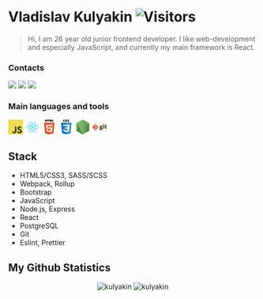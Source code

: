 # Vladislav Kulyakin ![Visitors](https://visitor-badge.glitch.me/badge?page_id=kulyakin) 

> Hi, I am 26 year old junior frontend developer. I like web-development and especially JavaScript, and currently my main framework is React.
### Contacts
  [<img height="50" src="https://img.icons8.com/color/344/gmail-new.png">](mailto:kulyakinv@gmail.com)
  [<img height="50" src="https://img.icons8.com/color/344/telegram-app--v1.png">](https://t.me/sperokul)
  [<img height="50" src="https://img.icons8.com/color/344/vk-circled--v3.png">](https://vk.com/kulyakinvlad)

### Main languages and tools

<code><img height="30" src="https://raw.githubusercontent.com/github/explore/80688e429a7d4ef2fca1e82350fe8e3517d3494d/topics/javascript/javascript.png"></code>
<code><img height="30" src="https://raw.githubusercontent.com/github/explore/80688e429a7d4ef2fca1e82350fe8e3517d3494d/topics/react/react.png"></code>
<code><img height="30" src="https://raw.githubusercontent.com/github/explore/80688e429a7d4ef2fca1e82350fe8e3517d3494d/topics/html/html.png"></code>
<code><img height="30" src="https://raw.githubusercontent.com/github/explore/80688e429a7d4ef2fca1e82350fe8e3517d3494d/topics/css/css.png"></code>
<code><img height="30" src="https://raw.githubusercontent.com/github/explore/80688e429a7d4ef2fca1e82350fe8e3517d3494d/topics/nodejs/nodejs.png"></code>
<code><img height="30" src="https://raw.githubusercontent.com/github/explore/80688e429a7d4ef2fca1e82350fe8e3517d3494d/topics/git/git.png"></code>

## Stack

- HTML5/CSS3, SASS/SCSS
- Webpack, Rollup
- Bootstrap
- JavaScript
- Node.js, Express
- React
- PostgreSQL
- Git
- Eslint, Prettier

## My Github Statistics

<p align="center"> <img src="https://github-readme-stats.vercel.app/api?username=kulyakin&count_private=true&show_icons=true&theme=material-palenight&layout=compact" alt="kulyakin" /> <img src="https://github-readme-stats.vercel.app/api/top-langs/?username=kulyakin&count_private=true&hide=tsql&langs_count=7&theme=material-palenight&layout=compact" alt="kulyakin" /></p>
  
  

<!---
Kulyakin/Kulyakin is a ✨ special ✨ repository because its `README.md` (this file) appears on your GitHub profile.
You can click the Preview link to take a look at your changes.
--->
